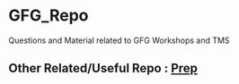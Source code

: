 # GFG_Repo

Questions and Material related to GFG Workshops and TMS

## Other Related/Useful Repo : [Prep](https://github.com/devmohit-live/Prep)
